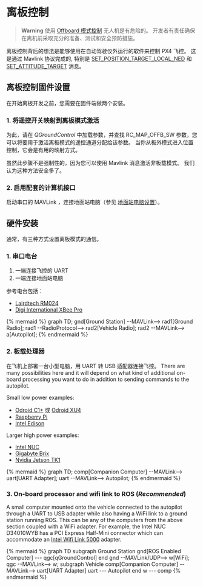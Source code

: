# 离板控制

> **Warning** 使用 [Offboard 模式控制](https://docs.px4.io/en/flight_modes/offboard.html) 无人机是有危险的。 开发者有责任确保在离机前采取充分的准备、测试和安全预防措施。

离板控制背后的想法是能够使用在自动驾驶仪外运行的软件来控制 PX4 飞控。 这是通过 Mavlink 协议完成的, 特别是 [SET_POSITION_TARGET_LOCAL_NED](https://mavlink.io/en/messages/common.html#SET_POSITION_TARGET_LOCAL_NED) 和 [SET_ATTITUDE_TARGET](https://mavlink.io/en/messages/common.html#SET_ATTITUDE_TARGET) 消息。

## 离板控制固件设置

在开始离板开发之前，您需要在固件端做两个安装。

### 1. 将遥控开关映射到离板模式激活

为此，请在 *QGroundControl* 中加载参数，并查找 RC_MAP_OFFB_SW 参数，您可以将要用于激活离板模式的遥控通道分配给该参数。 当你从板外模式进入位置控制，它会是有用的映射方式。

虽然此步骤不是强制性的，因为您可以使用 Mavlink 消息激活非板载模式。 我们认为这种方法安全多了。

### 2. 启用配套的计算机接口

启动串口的 MAVLink ，连接地面站电脑（参见 [地面站电脑设置](../companion_computer/pixhawk_companion.md)）。

## 硬件安装

通常，有三种方式设置离板模式的通信。

### 1. 串口电台

1. 一端连接飞控的 UART
2. 一端连接地面站电脑

参考电台包括：

* [Lairdtech RM024](http://www.lairdtech.com/products/rm024)
* [Digi International XBee Pro](http://www.digi.com/products/xbee-rf-solutions/modules)

{% mermaid %} graph TD; gnd[Ground Station] --MAVLink--> rad1[Ground Radio]; rad1 --RadioProtocol--> rad2[Vehicle Radio]; rad2 --MAVLink--> a[Autopilot]; {% endmermaid %}

### 2. 板载处理器

在飞机上部署一台小型电脑，用 UART 转 USB 适配器连接飞控。 There are many possibilities here and it will depend on what kind of additional on-board processing you want to do in addition to sending commands to the autopilot.

Small low power examples:

* [Odroid C1+](http://www.hardkernel.com/main/products/prdt_info.php?g_code=G143703355573) 或 [Odroid XU4](http://www.hardkernel.com/main/products/prdt_info.php?g_code=G143452239825)
* [Raspberry Pi](https://www.raspberrypi.org/)
* [Intel Edison](http://www.intel.com/content/www/us/en/do-it-yourself/edison.html)

Larger high power examples:

* [Intel NUC](http://www.intel.com/content/www/us/en/nuc/overview.html)
* [Gigabyte Brix](http://www.gigabyte.com/products/list.aspx?s=47&ck=104)
* [Nvidia Jetson TK1](https://developer.nvidia.com/jetson-tk1)

{% mermaid %} graph TD; comp[Companion Computer] --MAVLink--> uart[UART Adapter]; uart --MAVLink--> Autopilot; {% endmermaid %}

### 3. On-board processor and wifi link to ROS (***Recommended***)

A small computer mounted onto the vehicle connected to the autopilot through a UART to USB adapter while also having a WiFi link to a ground station running ROS. This can be any of the computers from the above section coupled with a WiFi adapter. For example, the Intel NUC D34010WYB has a PCI Express Half-Mini connector which can accommodate an [Intel Wifi Link 5000](http://www.intel.com/products/wireless/adapters/5000/) adapter.

{% mermaid %} graph TD subgraph Ground Station gnd[ROS Enabled Computer] \--- qgc[qGroundControl] end gnd --MAVLink/UDP--> w[WiFi]; qgc --MAVLink--> w; subgraph Vehicle comp[Companion Computer] --MAVLink--> uart[UART Adapter] uart \--- Autopilot end w \--- comp {% endmermaid %}